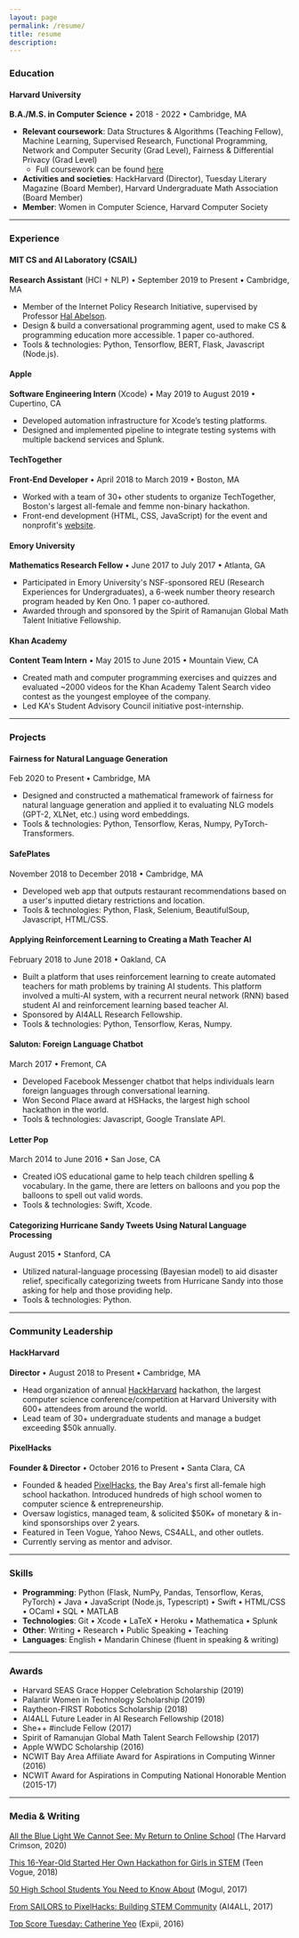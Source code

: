 ```yaml
---
layout: page
permalink: /resume/
title: resume
description: 
---
```


### Education

#### Harvard University 
**B.A./M.S. in Computer Science** • 2018 - 2022 • Cambridge, MA
- **Relevant coursework**: Data Structures & Algorithms (Teaching Fellow), Machine Learning, Supervised Research, Functional Programming, Network and Computer Security (Grad Level), Fairness & Differential Privacy (Grad Level) 
  - Full coursework can be found [here](/courses)
- **Activities and societies**: HackHarvard (Director), Tuesday Literary Magazine (Board Member), Harvard Undergraduate Math Association (Board Member)
- **Member**: Women in Computer Science, Harvard Computer Society

<!-- #### Stanford Online High School 
2016 - 2018

#### Stanford AI4ALL • August 2015
- 1 of 24 students selected worldwide, full tuition paid for all participants in 2015.
- Utilized natural-language processing to aid disaster relief, specifically categorizing tweets from Hurricane Sandy into those asking for help and those providing help.  -->

---

### Experience

#### MIT CS and AI Laboratory (CSAIL) 
**Research Assistant** (HCI + NLP) • September 2019 to Present • Cambridge, MA
- Member of the Internet Policy Research Initiative, supervised by Professor [Hal Abelson](http://groups.csail.mit.edu/mac/users/hal/hal.html).
- Design & build a conversational programming agent, used to make CS & programming education more accessible. 1 paper co-authored.
- Tools & technologies: Python, Tensorflow, BERT, Flask, Javascript (Node.js).

#### Apple
**Software Engineering Intern** (Xcode) • May 2019 to August 2019 • Cupertino, CA
- Developed automation infrastructure for Xcode’s testing platforms.
- Designed and implemented pipeline to integrate testing systems with multiple backend services and Splunk.

#### TechTogether
**Front-End Developer** • April 2018 to March 2019 • Boston, MA
- Worked with a team of 30+ other students to organize TechTogether, Boston's largest all-female and femme non-binary hackathon.
- Front-end development (HTML, CSS, JavaScript) for the event and nonprofit's [website](https://techtogether.io/).

#### Emory University
**Mathematics Research Fellow** • June 2017 to July 2017 • Atlanta, GA
- Participated in Emory University's NSF-sponsored REU (Research Experiences for Undergraduates), a 6-week number theory research program headed by Ken Ono. 1 paper co-authored.
- Awarded through and sponsored by the Spirit of Ramanujan Global Math Talent Initiative Fellowship.

#### Khan Academy
**Content Team Intern** • May 2015 to June 2015 • Mountain View, CA
- Created math and computer programming exercises and quizzes and evaluated ~2000 videos for the Khan Academy Talent Search video contest as the youngest employee of the company.
- Led KA's Student Advisory Council initiative post-internship.

---

### Projects

#### Fairness for Natural Language Generation
Feb 2020 to Present • Cambridge, MA
- Designed and constructed a mathematical framework of fairness for natural language generation and applied it to evaluating NLG models (GPT-2, XLNet, etc.) using word embeddings.
- Tools & technologies: Python, Tensorflow, Keras, Numpy, PyTorch-Transformers.

#### SafePlates
November 2018 to December 2018 • Cambridge, MA
- Developed web app that outputs restaurant recommendations based on a user's inputted dietary restrictions and location. 
- Tools & technologies: Python, Flask, Selenium, BeautifulSoup, Javascript, HTML/CSS.

#### Applying Reinforcement Learning to Creating a Math Teacher AI
February 2018 to June 2018 • Oakland, CA
- Built a platform that uses reinforcement learning to create automated teachers for math problems by training AI students. This platform involved a multi-AI system, with a recurrent neural network (RNN) based student AI and reinforcement learning based teacher AI. 
- Sponsored by AI4ALL Research Fellowship.
- Tools & technologies: Python, Tensorflow, Keras, Numpy.

#### Saluton: Foreign Language Chatbot
March 2017 • Fremont, CA
- Developed Facebook Messenger chatbot that helps individuals learn foreign languages through conversational learning.
- Won Second Place award at HSHacks, the largest high school hackathon in the world.
- Tools & technologies: Javascript, Google Translate API.

#### Letter Pop
March 2014 to June 2016 • San Jose, CA
- Created iOS educational game to help teach children spelling & vocabulary. In the game, there are letters on balloons and you pop the balloons to spell out valid words. 
- Tools & technologies: Swift, Xcode.

#### Categorizing Hurricane Sandy Tweets Using Natural Language Processing
August 2015 • Stanford, CA
- Utilized natural-language processing (Bayesian model) to aid disaster relief, specifically categorizing tweets from Hurricane Sandy into those asking for help and those providing help.
- Tools & technologies: Python.

---

### Community Leadership

#### HackHarvard
**Director** • August 2018 to Present • Cambridge, MA
- Head organization of annual [HackHarvard](http://hackharvard.io/) hackathon, the largest computer science conference/competition at Harvard University with 600+ attendees from around the world.
- Lead team of 30+ undergraduate students and manage a budget exceeding $50k annually.

#### PixelHacks
**Founder & Director** • October 2016 to Present • Santa Clara, CA
- Founded & headed [PixelHacks](http://pixelhacks.com), the Bay Area's first all-female high school hackathon. Introduced hundreds of high school women to computer science & entrepreneurship.
- Oversaw logistics, managed team, & solicited $50K+ of monetary & in-kind sponsorships over 2 years.
- Featured in Teen Vogue, Yahoo News, CS4ALL, and other outlets.
- Currently serving as mentor and advisor.

---

### Skills

- **Programming**: Python (Flask, NumPy, Pandas, Tensorflow, Keras, PyTorch) • Java • JavaScript (Node.js, Typescript) • Swift • HTML/CSS • OCaml • SQL • MATLAB 
- **Technologies**: Git • Xcode • LaTeX • Heroku • Mathematica • Splunk
- **Other**: Writing • Research • Public Speaking • Teaching 
- **Languages**: English • Mandarin Chinese (fluent in speaking & writing)

---

### Awards
<!-- #### CS & Math -->
- Harvard SEAS Grace Hopper Celebration Scholarship (2019)
- Palantir Women in Technology Scholarship (2019)
- Raytheon-FIRST Robotics Scholarship (2018)
- AI4ALL Future Leader in AI Research Fellowship (2018)
- She++ #include Fellow (2017)
- Spirit of Ramanujan Global Math Talent Search Fellowship (2017)
- Apple WWDC Scholarship (2016)
- NCWIT Bay Area Affiliate Award for Aspirations in Computing Winner (2016)
- NCWIT Award for Aspirations in Computing National Honorable Mention (2015-17)

<!-- #### Other Honors
- Featured as #2 in Mogul's [50 High School Students You Need to Know About](https://onmogul.com/stories/50-high-schoolers-you-need-to-know) (2017)
- President's Volunteer Service Gold Award (2017)
- National AP Scholar (2016) -->

---

### Media & Writing
[All the Blue Light We Cannot See: My Return to Online School](https://www.thecrimson.com/article/2020/3/31/yeo-my-return-to-online-school/) (The Harvard Crimson, 2020)

[This 16-Year-Old Started Her Own Hackathon for Girls in STEM](https://www.teenvogue.com/story/catherine-yeo-pixelhacks-hackathon-interview) (Teen Vogue, 2018)

[50 High School Students You Need to Know About](https://onmogul.com/stories/50-high-schoolers-you-need-to-know) (Mogul, 2017)

[From SAILORS to PixelHacks: Building STEM Community](https://medium.com/ai4allorg/from-sailors-to-pixelhacks-building-stem-community-9e698816642c) (AI4ALL, 2017)

[Top Score Tuesday: Catherine Yeo](http://blog.expii.com/2016/05/03/top-score-tuesday-catherine-yeo/) (Expii, 2016)